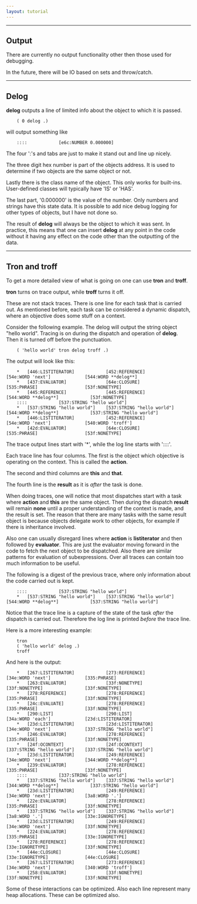 ```yaml
---
layout: tutorial
---
```


<hr>

Output
------

There are currently no output functionality other then those used for debugging.

In the future, there will be IO based on sets and throw/catch.


<hr>

Delog
-----

**delog** outputs a line of limited info about the object to which it is passed.

        ( 0 delog .)

will output something like

        ::::			[e6c:NUMBER 0.000000]

The four ':'s and tabs are just to make it stand out and line up nicely.

The three digit hex number is part of the objects address. It is used to determine if two objects are the same object or not.

Lastly there is the class name of the object. This only works for built-ins. User-defined classes will typically have 'IS' or 'HAS'.

The last part, '0.000000' is the value of the number. Only numbers and strings have this state data. It is possible to add
nice debug logging for other types of objects, but I have not done so.

The result of **delog** will always be the object to which it was sent.
In practice, this means that one can insert **delog** at any point in the code without it having any effect on the code other than the outputting of the data.


<hr>

Tron and troff
--------------

To get a more detailed view of what is going on one can use **tron** and **troff**.

**tron** turns on trace output, while **troff** turns it off.

These are not stack traces. There is one line for each task that is carried out. As mentioned before, each task can be considered
a dynamic dispatch, where an objective does some stuff on a context.

Consider the following example. The delog will output the string object "hello world". Tracing is on during the dispatch and
operation of **delog**. Then it is turned off before the punctuation.

        ( 'hello world' tron delog troff .)

The output will look like this:

        *	[446:LISTITERATOR]            [452:REFERENCE]               [54e:WORD 'next']             [544:WORD **delog**]
        *	[437:EVALUATOR]               [64e:CLOSURE]                 [535:PHRASE]                  [53f:NONETYPE]
        *	[445:REFERENCE]               [445:REFERENCE]               [544:WORD **delog**]            [53f:NONETYPE]
        ::::			[537:STRING "hello world"]
        *	[537:STRING "hello world"]    [537:STRING "hello world"]    [544:WORD **delog**]            [537:STRING "hello world"]
        *	[446:LISTITERATOR]            [452:REFERENCE]               [54e:WORD 'next']             [540:WORD 'troff']
        *	[42d:EVALUATOR]               [64e:CLOSURE]                 [535:PHRASE]                  [53f:NONETYPE]

The trace output lines start with '\*', while the log line starts with '::::'.

Each trace line has four columns. The first is the object which objective is operating on the context. This is called the **action**.

The second and third columns are **this** and **that**.

The fourth line is the **result** as it is *after* the task is done.

When doing traces, one will notice that most dispatches start with a task where **action** and **this** are the same object.
Then during the dispatch **result** will remain **none** until a proper understanding of the context is made, and the result is set.
The reason that there are many tasks with the same result object is because objects delegate work to other objects,
for example if there is inheritance involved.

Also one can usually disregard lines where **action** is **listiterator** and then followed by **evaluator**. This are just the
evaluator moving forward in the code to fetch the next object to be dispatched. Also there are similar patterns for
evaluation of subexpressions. Over all traces can contain too much information to be useful.

The following is a digest of the previous trace, where only information about the code carried out is kept.

        ::::			[537:STRING "hello world"]
        *	[537:STRING "hello world"]    [537:STRING "hello world"]    [544:WORD **delog**]            [537:STRING "hello world"]

Notice that the trace line is a capture of the state of the task *after* the dispatch is carried out. Therefore the log line is
printed *before* the trace line.

Here is a more interesting example:

        tron
        ( 'hello world' delog .)
        troff

And here is the output:

        *	[267:LISTITERATOR]            [273:REFERENCE]               [34e:WORD 'next']             [335:PHRASE]
        *	[263:EVALUATOR]               [33f:NONETYPE]                [33f:NONETYPE]                [33f:NONETYPE]
        *	[278:REFERENCE]               [278:REFERENCE]               [335:PHRASE]                  [33f:NONETYPE]
        *	[24c:EVALUATE]                [278:REFERENCE]               [335:PHRASE]                  [33f:NONETYPE]
        *	[290:LIST]                    [290:LIST]                    [34a:WORD 'each']             [23d:LISTITERATOR]
        *	[23d:LISTITERATOR]            [23d:LISTITERATOR]            [34e:WORD 'next']             [337:STRING "hello world"]
        *	[246:EVALUATOR]               [278:REFERENCE]               [335:PHRASE]                  [33f:NONETYPE]
        *	[24f:OCONTEXT]                [24f:OCONTEXT]                [337:STRING "hello world"]    [337:STRING "hello world"]
        *	[23d:LISTITERATOR]            [249:REFERENCE]               [34e:WORD 'next']             [344:WORD **delog**]
        *	[239:EVALUATOR]               [278:REFERENCE]               [335:PHRASE]                  [33f:NONETYPE]
        ::::			[337:STRING "hello world"]
        *	[337:STRING "hello world"]    [337:STRING "hello world"]    [344:WORD **delog**]            [337:STRING "hello world"]
        *	[23d:LISTITERATOR]            [249:REFERENCE]               [34e:WORD 'next']             [3a8:WORD '.']
        *	[22e:EVALUATOR]               [278:REFERENCE]               [335:PHRASE]                  [33f:NONETYPE]
        *	[337:STRING "hello world"]    [337:STRING "hello world"]    [3a8:WORD '.']                [33e:IGNORETYPE]
        *	[23d:LISTITERATOR]            [249:REFERENCE]               [34e:WORD 'next']             [33f:NONETYPE]
        *	[224:EVALUATOR]               [278:REFERENCE]               [335:PHRASE]                  [33e:IGNORETYPE]
        *	[278:REFERENCE]               [278:REFERENCE]               [33e:IGNORETYPE]              [33f:NONETYPE]
        *	[44e:CLOSURE]                 [44e:CLOSURE]                 [33e:IGNORETYPE]              [44e:CLOSURE]
        *	[267:LISTITERATOR]            [273:REFERENCE]               [34e:WORD 'next']             [340:WORD 'troff']
        *	[258:EVALUATOR]               [33f:NONETYPE]                [33f:NONETYPE]                [33f:NONETYPE]

Some of these interactions can be optimized. Also each line represent many heap allocations. These can be optimized also.

